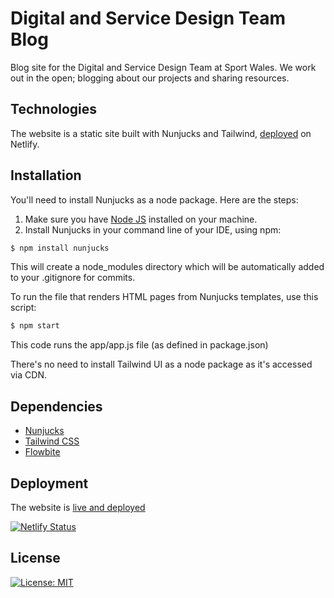 # Digital and Service Design Team Blog

Blog site for the Digital and Service Design Team at Sport Wales. We work out in the open; blogging about our projects and sharing resources.

## Technologies

The website is a static site built with Nunjucks and Tailwind, <a href="https://sport-wales-digital-blog.netlify.app/" target="_blank">deployed</a> on Netlify.

## Installation

You'll need to install Nunjucks as a node package. Here are the steps:

1. Make sure you have [Node JS](https://nodejs.org/en) installed on your machine.
2. Install Nunjucks in your command line of your IDE, using npm:
```markdown
$ npm install nunjucks
```
This will create a node_modules directory which will be automatically added to your .gitignore for commits.

To run the file that renders HTML pages from Nunjucks templates, use this script:
```markdown
$ npm start
```
This code runs the app/app.js file (as defined in package.json)

There's no need to install Tailwind UI as a node package as it's accessed via CDN.

## Dependencies

- [Nunjucks](https://mozilla.github.io/nunjucks/)
- [Tailwind CSS](https://tailwindcss.com/)
- [Flowbite](https://flowbite.com/)

## Deployment

The website is <a href="https://sport-wales-digital-blog.netlify.app/" target="_blank">live and deployed</a>

[![Netlify Status](https://api.netlify.com/api/v1/badges/33a01ed6-4a80-4065-b713-1c6e99a2c91e/deploy-status)](https://app.netlify.com/sites/sport-wales-digital-blog/deploys)

## License

[![License: MIT](https://img.shields.io/badge/License-MIT-yellow.svg)](https://opensource.org/licenses/MIT)